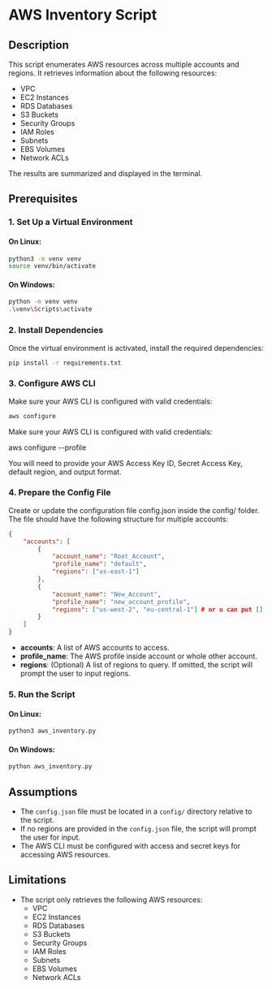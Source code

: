 # AWS Inventory Script

## Description
This script enumerates AWS resources across multiple accounts and regions. It retrieves information about the following resources:

- VPC
- EC2 Instances
- RDS Databases
- S3 Buckets
- Security Groups
- IAM Roles
- Subnets
- EBS Volumes
- Network ACLs

The results are summarized and displayed in the terminal.

## Prerequisites

### 1. Set Up a Virtual Environment

#### On Linux:
```bash
python3 -m venv venv
source venv/bin/activate
```

#### On Windows:
```bash
python -m venv venv
.\venv\Scripts\activate
```

### 2. Install Dependencies

Once the virtual environment is activated, install the required dependencies:
```bash
pip install -r requirements.txt
```

### 3. Configure AWS CLI

Make sure your AWS CLI is configured with valid credentials:
```bash
aws configure
```

Make sure your AWS CLI is configured with valid credentials:

aws configure --profile <profile-name>

You will need to provide your AWS Access Key ID, Secret Access Key, default region, and output format.

### 4. Prepare the Config File

Create or update the configuration file config.json inside the config/ folder. The file should have the following structure for multiple accounts:
```json
{
    "accounts": [
        {
            "account_name": "Root_Account",
            "profile_name": "default",
            "regions": ["us-east-1"]
        },
        {
            "account_name": "New_Account",
            "profile_name": "new_account_profile",
            "regions": ["us-west-2", "eu-central-1"] # or u can put [] for all regions
        }
    ]
}

```

- **accounts**: A list of AWS accounts to access.
- **profile_name**: The AWS profile inside account or whole other account.
- **regions**: (Optional) A list of regions to query. If omitted, the script will prompt the user to input regions.

### 5. Run the Script

#### On Linux:
```bash
python3 aws_inventory.py
```

#### On Windows:
```bash
python aws_inventory.py
```

## Assumptions
- The `config.json` file must be located in a `config/` directory relative to the script.
- If no regions are provided in the `config.json` file, the script will prompt the user for input.
- The AWS CLI must be configured with access and secret keys for accessing AWS resources.

## Limitations
- The script only retrieves the following AWS resources:
  - VPC
  - EC2 Instances
  - RDS Databases
  - S3 Buckets
  - Security Groups
  - IAM Roles
  - Subnets
  - EBS Volumes
  - Network ACLs


